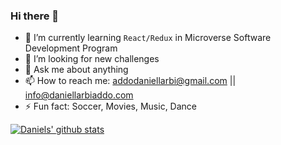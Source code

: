 ### Hi there 👋

<prev>
  
- 🌱 I’m currently learning `React/Redux` in Microverse Software Development Program
- 🤔 I’m looking for new challenges
- 💬 Ask me about anything
- 📫 How to reach me: addodaniellarbi@gmail.com || info@daniellarbiaddo.com
- ⚡ Fun fact: Soccer, Movies, Music, Dance

</prev>

[![Daniels' github stats](https://github-readme-stats.vercel.app/api?username=addod19)](https://github.com/addod19/github-readme-stats)

